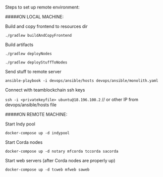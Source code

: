 Steps to set up remote environment:


#####ON LOCAL MACHINE:

Build and copy frontend to resources dir

`./gradlew buildAndCopyFrontend`

Build artifacts

`./gradlew deployNodes`

`./gradlew deployStuffToNodes`


Send stuff to remote server

`ansible-playbook -i devops/ansible/hosts devops/ansible/monolith.yaml`


Connect with teamblockchain ssh keys

`ssh -i <privatekeyfile> ubuntu@18.196.100.2` // or other IP from devops/ansible/hosts file



#####ON REMOTE MACHINE:

Start Indy pool

`docker-compose up -d indypool`

Start Corda nodes

`docker-compose up -d notary mfcorda tccorda sacorda`

Start web servers (after Corda nodes are properly up)

`docker-compose up -d tcweb mfweb saweb`
